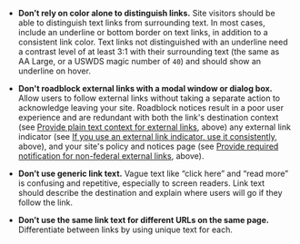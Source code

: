 - **Don’t rely on color alone to distinguish links.** Site visitors should be able to distinguish text links from surrounding text. In most cases, include an underline or bottom border on text links, in addition to a consistent link color. Text links not distinguished with an underline need a contrast level of at least 3:1 with their surrounding text (the same as AA Large, or a USWDS magic number of `40`) and should show an underline on hover.

- **Don't roadblock external links with a modal window or dialog box.** Allow users to follow external links without taking a separate action to acknowledge leaving your site. Roadblock notices result in a poor user experience and are redundant with both the link's destination context (see [Provide plain text context for external links](#what-you-should-do), above) any external link indicator (see [If you use an external link indicator, use it consistently](#what-you-must-do), above), and your site's policy and notices page (see [Provide required notification for non-federal external links](#what-you-must-do), above).

- **Don’t use generic link text.** Vague text like “click here” and “read more” is confusing and repetitive, especially to screen readers. Link text should describe the destination and explain where users will go if they follow the link.

- **Don’t use the same link text for different URLs on the same page.** Differentiate between links by using unique text for each.